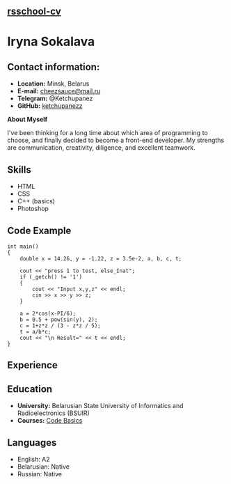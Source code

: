 [rsschool-cv]()
---
**Iryna Sokalava**
===
__Contact information:__
---
- **Location:** Minsk, Belarus
- **E-mail:** cheezsauce@mail.ru
- **Telegram:** @Ketchupanez
- **GitHub:** [ketchupanezz](https://github.com/ketchupanezz)

**About Myself**

I've been thinking for a long time about which area of programming to choose, and finally decided to become a front-end developer.
My strengths are communication, creativity, diligence, and excellent teamwork. 

**Skills**
---
- HTML
- CSS
- C++ (basics)
- Photoshop

**Code Example**
---
``` 
int main()
{
    double x = 14.26, y = -1.22, z = 3.5e-2, a, b, c, t;

    cout << "press 1 to test, else_Inat";
    if (_getch() != '1') 
    {
        cout << "Input x,y,z" << endl;
        cin >> x >> y >> z; 
    }

    a = 2*cos(x-PI/6);
    b = 0.5 + pow(sin(y), 2);
    c = 1+z*z / (3 - z*z / 5);
    t = a/b*c; 
    cout << "\n Result=" << t << endl;
}
``` 

**Experience**
---
**Education**
---
- **University:** Belarusian State University of Informatics and Radioelectronics (BSUIR)
- **Courses:** [Code Basics](https://code-basics.com/ru)

**Languages**
---
- English: A2
- Belarusian: Native
- Russian: Native

